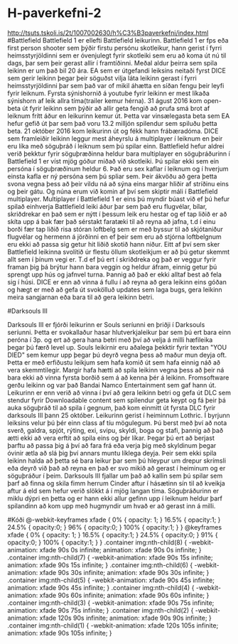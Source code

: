 # H-paverkefni-2
http://tsuts.tskoli.is/2t/1007002630/h%C3%B3paverkefni/index.html <br>
#Battlefield
Battlefield 1 er ellefti Battlefield leikurinn. Battlefield 1 er fps eða first person shooter sem þýðir firstu persónu skotleikur, hann gerist í fyrri heimsstyrjöldinni sem er óvenjulegt fyrir skotleiki sem eru að koma út nú til dags, þar sem þeir gerast allir í framtíðinni. Meðal aldur þeirra sem spila leikinn er um það bil 20 ára. EA sem er útgefandi leiksins neitaði fyrst DICE sem gerir leikinn þegar þeir söguðst vilja láta leikinn gerast í fyrri heimsstyrjöldinni þar sem það var of mikil áhætta en síðan fengu þeir leyfi fyrir leiknum. Fyrsta sýnishornið á youtube fyrir leikinn er mest líkaða sýnishorn af leik allra tíma(trailer kemur hérna). 31 águst 2016 kom open-beta út fyrir leikinn sem þýðir að allir geta fengið að prufa smá brot af leiknum frítt áður en leikurinn kemur út. Þetta var vinsælegasta beta sem EA hefur gefið út þar sem það voru 13.2 milljón spilendur sem spiluðu þetta beta. 21 október 2016 kom leikurinn út og fékk hann frábæradóma. DICE sem framleiðir leikinn leggur mest áheyrslu á multiplayer í leiknum en þeir eru líka með söguþráð í leiknum sem þú spilar einn. Battlefield hefur aldrei verið þekktur fyrir söguþræðinna heldur bara multiplayer en söguþráðurinn í Battlefield 1 er víst mjög góður miðað við skotleiki. Þú spilar ekki sem ein persóna í söguþræðinum heldur 6. Það eru sex kaflar í leiknum og í hverjum einsta kafla er ný persóna sem þú spliar sem. Þeir ákvöðu að gera þetta svona vegna þess að þeir vildu ná að sýna eins margar hliðir af stríðinu eins og þeir gátu. Og núna erum við komin af því sem skiptir máli í Battlefield multiplayer. Multiplayer í Battlefield 1 er eins þú myndir búast við ef þú hefur spilað einhverja Battlefield leiki áður þar sem það eru flugvélar, bílar, skriðdrekar en það sem er nýtt í þessum leik eru hestar og ef tap liðið er að skíta upp á bak fær það sérstakt faratæki til að reyna að jafna, t.d í einu borði fær tap liðið risa stóran loftbelg sem er með byssur til að skjótaniður flugvélar og hermenn á jörðinni en ef þeir sem eru að stjórna loftbelgnum eru ekki að passa sig getur hit liðið skotið hann niður. Eitt af því sem sker Battlefield leikinna svolítið úr flestu öllum skotleikjum er að þú getur skemmt allt sem í þínum vegi er. T.d ef þú ert í skriðdreka og það er veggur fyrir framan þig þá brýtur hann bara veggin og heldur áfram, einnig getur þú sprengt upp hús og jafnvel turna. Þannig að það er ekki alltaf best að fela sig í húsi. DICE er enn að vinna á fullu í að reyna að gera leikinn eins góðan og hægt er með að gefa út svokölluð updates sem laga bugs, gera leikinn meira sangjarnan eða bara til að gera leikinn betri.

#Darksouls III

Darksouls III er fjórði leikurinn er Souls seríunni en þriðji í Darksouls seríunni. Þetta er svokallaður hasar hlutverkjaleikur þar sem þú ert bara einn peróna í 3p. og ert að gera hana betri með því að velja á milli hæfileika þegar þú færð level up. Souls leikirnir eru aðalega þekktir fyrir textan "YOU DIED" sem kemur upp þegar þú deyrð vegna þess að maður mun deyja oft. Þetta er með erfiðustu leikjum sem hafa komið út sem hafa einnig náð að vera skemmtilegir. Margir hafa hætti að spila leikinn vegna þess að þeir ná bara ekki að vinna fyrsta borðið sem á að kenna þér á leikinn. Fromsoftware gerðu leikinn og var það Bandai Namco Entertainment sem gaf hann út. Leikurinn er enn verið að vinna í því að gera leikinn betri og gefa út DLC sem stendur fyrir Downloadable content sem spilendur geta keypt og fá þeir þá auka söguþráð til að spila í gegnum, það kom einmitt út fyrsta DLC fyrir darksouls III þann 25 október. Leikurinn gerist í heiminnum Lothric. Í byrjunn leiksins velur þú þér einn class af tíu mögulegum. Þú berst með því að nota sverð, galdra, spjót, rýting, exi, svipu, skyldi, boga og stafi, þannig að það ætti ekki að vera erftit að spila eins og þér líkar. Þegar þú ert að berjast þarftu að passa þig á því að fara frá eða verja þig með skyldinum þegar óvinir ætla að slá þig því annars muntu líklega deyja. Þeir sem ekki spila leikinn halda að þetta sé bara leikur þar sem þú hleypur um drepur skrímsli eða deyrð við það að reyna en það er svo mikið að gerast í heiminum og er söguþráður í þeim. Darksouls III fjallar um það að kallin sem þú spilar sem þarf að finna og skila fimm herrum Cinder aftur í hásætinn sín til að kveikja aftur á eld sem hefur verið slökkt á í mjög langan tíma. Söguþráðurinn er miklu dýpri en þetta og er hann ekki allur gefinn upp í leiknum heldur þarf spilandinn að kom upp með hugmyndir um hvað er að gerast inn á milli.

#Kóði
@-webkit-keyframes xfade {
    0% {
        opacity: 1;
    }
    16.5% {
        opacity:1;
    }
    24.5% {
        opacity:0;
    }
    96% {
        opacity:0;
    }
    100% {
        opacity:1;
    }
}
@keyframes xfade {
    0% {
        opacity: 1;
    }
    16.5% {
        opacity:1;
    }
    24.5% {
        opacity:0;
    }
    91% {
        opacity:0;
    }
    100% {
        opacity:1;
    }
}
.container img:nth-child(8) {
    -webkit-animation: xfade 90s 0s infinite;
    animation: xfade 90s 0s infinite;
}
.container img:nth-child(7) {
    -webkit-animation: xfade 90s 15s infinite;
    animation: xfade 90s 15s infinite;
}
.container img:nth-child(6) {
    -webkit-animation: xfade 90s 30s infinite;
    animation: xfade 90s 30s infinite;
}
.container img:nth-child(5) {
    -webkit-animation: xfade 90s 45s infinite;
    animation: xfade 90s 45s infinite;
}
.container img:nth-child(4) {
    -webkit-animation: xfade 90s 60s infinite;
    animation: xfade 90s 60s infinite;
}
.container img:nth-child(3) {
    -webkit-animation: xfade 90s 75s infinite;
    animation: xfade 90s 75s infinite;
}
.container img:nth-child(2) {
    -webkit-animation: xfade 120s 90s infinite;
    animation: xfade 90s 90s infinite;
}
.container img:nth-child(1) {
    -webkit-animation: xfade 120s 105s infinite;
    animation: xfade 90s 105s infinite;
}
